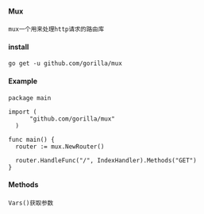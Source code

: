 #### Mux
>>>

    mux一个用来处理http请求的路由库

#### install
>>>

    go get -u github.com/gorilla/mux

#### Example
>>>

    package main

    import (
          "github.com/gorilla/mux"
      )

    func main() {
      router := mux.NewRouter()

      router.HandleFunc("/", IndexHandler).Methods("GET")
    }

#### Methods
>>>

    Vars()获取参数
